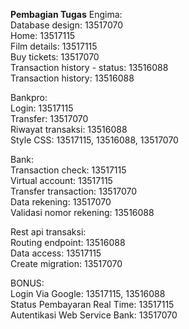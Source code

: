 **Pembagian Tugas**
Engima: <br/>
    Database design: 13517070 <br/>
    Home: 13517115 <br/>
    Film details: 13517115 <br/>
    Buy tickets: 13517070 <br/>
    Transaction history - status: 13516088 <br/>
    Transaction history: 13516088 <br/>

Bankpro: <br/>
    Login: 13517115 <br/>
    Transfer: 13517070 <br/>
    Riwayat transaksi: 13516088 <br/>
    Style CSS: 13517115, 13516088, 13517070 <br/>

Bank: <br/>
    Transaction check: 13517115 <br/>
    Virtual account: 13517115 <br/>
    Transfer transaction: 13517070 <br/>
    Data rekening: 13517070 <br/>
    Validasi nomor rekening: 13516088 <br/>

Rest api transaksi: <br/>
    Routing endpoint: 13516088 <br/>
    Data access: 13517115 <br/>
    Create migration: 13517070 <br/>

BONUS: <br/>
    Login Via Google: 13517115, 13516088 <br/>
    Status Pembayaran Real Time: 13517115 <br/>
    Autentikasi Web Service Bank: 13517070 <br/>
